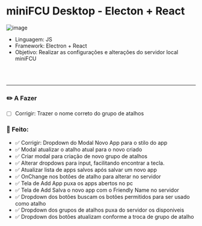 # miniFCU Desktop - Electon + React

![image](https://github.com/user-attachments/assets/145537fa-bd57-419a-a342-85b9aebaf141)

- Linguagem: JS
- Framework: Electron + React
- Objetivo: Realizar as configurações e alterações do servidor local miniFCU

<br><br>

----

### ✏️ A Fazer

- [ ] Corrigir: Trazer o nome correto do grupo de atalhos

### 📙 Feito:

- ✅ Corrigir: Dropdown do Modal Novo App para o stilo do app
- ✅ Modal atualizar o atalho atual para o novo criado
- ✅ Criar modal para criação de novo grupo de atalhos
- ✅ Alterar dropdows para input, facilitando encontrar a tecla.
- ✅ Atualizar lista de apps salvos após salvar um novo app
- ✅ OnChange nos botões de atalho para alterar no servidor
- ✅ Tela de Add App puxa os apps abertos no pc
- ✅ Tela de Add Salva o novo app com o Friendly Name no servidor
- ✅ Dropdown dos botões buscam os botões permitidos para ser usado como atalho
- ✅ Dropdown dos grupos de atalhos puxa do servidor os disponiveis
- ✅ Dropdown dos botões atualizam conforme a troca de grupo de atalho
